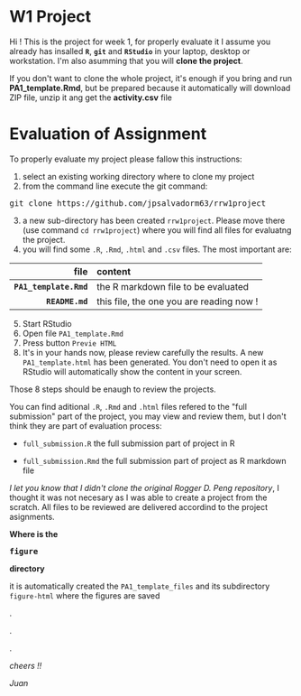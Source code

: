 W1 Project
==========

Hi ! This is the project for week 1, for properly evaluate it I assume you already has insalled **<code>R</code>**, **<code>git</code>** and **<code>RStudio</code>** in your laptop, desktop or workstation. I'm also asumming that you will **clone the project**.

If you don't want to clone the whole project, it's enough if you bring and run **PA1_template.Rmd**, but be prepared because it automatically will download ZIP file, unzip it ang get the **activity.csv** file

Evaluation of Assignment
========================

To properly evaluate my project please fallow this instructions:

1. select an existing working directory where to clone my project
2. from the command line execute the git command:

<pre>git clone https://github.com/jpsalvadorm63/rrw1project</pre>

3. a new sub-directory has been created <code>rrw1project</code>. Please move there
(use command <code>cd rrw1project</code>) where you will find all files for evaluatng the project.
4. you will find some <code>.R</code>, <code>.Rmd</code>, <code>.html</code> and <code>.csv</code> files. The most important are:

|                           file | content                                                       |
| -----------------------------: | :------------------------------------------------------------ |
| **<code>PA1_template.Rmd</code>** | the R markdown file to be evaluated                        |
| **<code>README.md</code>**       | this file, the one you are reading now !                    |

5. Start RStudio
6. Open file <code>PA1_template.Rmd</code>
7. Press button <code>Previe HTML</code>
8. It's in your hands now, please review carefully the results. A new <code>PA1_template.html</code>
has been generated. You don't need to open it as RStudio will automatically show the content in your screen.

Those 8 steps should be enaugh to review the projects.

You can find aditional <code>.R</code>, <code>.Rmd</code> and <code>.html</code> files refered to the "full submission" part of the project, you may view and review them, but I don't think they are part of evaluation process:

+ <code>full_submission.R</code> the full submission part of project in R

+ <code>full_submission.Rmd</code> the full submission part of project as R markdown file

*I let you know that I didn't clone the original Rogger D. Peng repository*, I thought it was
not necesary as I was able to create a project from the scratch. All files to be reviewed are delivered
accordind to the project asignments.

**Where is the <pre>figure</pre> directory**

it is automatically created the <code>PA1_template_files</code> and its subdirectory <code>figure-html</code>
where the figures are saved

.

.

.

*cheers !!*

*Juan*


